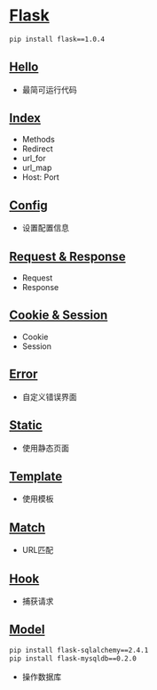 # [Flask](https://pypi.org/project/Flask/#history)

```bash
pip install flask==1.0.4
```

## [Hello](./hello.py)

- 最简可运行代码

## [Index](./index.py)

- Methods
- Redirect
- url_for
- url_map
- Host: Port

## [Config](./demo_config.py)

- 设置配置信息

## [Request & Response](./demo_request_response.py)

- Request
- Response

## [Cookie & Session](./demo_cookie_session.py)

- Cookie
- Session

## [Error](./demo_error.py)

- 自定义错误界面

## [Static](./demo_static.py)

- 使用静态页面

## [Template](./demo_template.py)

- 使用模板

## [Match](./demo_match.py)

- URL匹配

## [Hook](./demo_hook.py)

- 捕获请求

## [Model](./demo_model.py)

```bash
pip install flask-sqlalchemy==2.4.1
pip install flask-mysqldb==0.2.0
```

- 操作数据库
